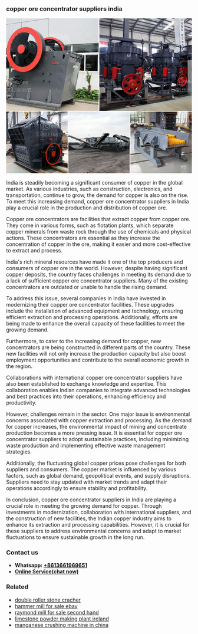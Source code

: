 <h3>copper ore concentrator suppliers india</h3><img src='1702260149.jpg' alt=''><p>India is steadily becoming a significant consumer of copper in the global market. As various industries, such as construction, electronics, and transportation, continue to grow, the demand for copper is also on the rise. To meet this increasing demand, copper ore concentrator suppliers in India play a crucial role in the production and distribution of copper ore.</p><p>Copper ore concentrators are facilities that extract copper from copper ore. They come in various forms, such as flotation plants, which separate copper minerals from waste rock through the use of chemicals and physical actions. These concentrators are essential as they increase the concentration of copper in the ore, making it easier and more cost-effective to extract and process.</p><p>India's rich mineral resources have made it one of the top producers and consumers of copper ore in the world. However, despite having significant copper deposits, the country faces challenges in meeting its demand due to a lack of sufficient copper ore concentrator suppliers. Many of the existing concentrators are outdated or unable to handle the rising demand.</p><p>To address this issue, several companies in India have invested in modernizing their copper ore concentrator facilities. These upgrades include the installation of advanced equipment and technology, ensuring efficient extraction and processing operations. Additionally, efforts are being made to enhance the overall capacity of these facilities to meet the growing demand.</p><p>Furthermore, to cater to the increasing demand for copper, new concentrators are being constructed in different parts of the country. These new facilities will not only increase the production capacity but also boost employment opportunities and contribute to the overall economic growth in the region.</p><p>Collaborations with international copper ore concentrator suppliers have also been established to exchange knowledge and expertise. This collaboration enables Indian companies to integrate advanced technologies and best practices into their operations, enhancing efficiency and productivity.</p><p>However, challenges remain in the sector. One major issue is environmental concerns associated with copper extraction and processing. As the demand for copper increases, the environmental impact of mining and concentrate production becomes a more pressing issue. It is essential for copper ore concentrator suppliers to adopt sustainable practices, including minimizing waste production and implementing effective waste management strategies.</p><p>Additionally, the fluctuating global copper prices pose challenges for both suppliers and consumers. The copper market is influenced by various factors, such as global demand, geopolitical events, and supply disruptions. Suppliers need to stay updated with market trends and adapt their operations accordingly to ensure stability and profitability.</p><p>In conclusion, copper ore concentrator suppliers in India are playing a crucial role in meeting the growing demand for copper. Through investments in modernization, collaboration with international suppliers, and the construction of new facilities, the Indian copper industry aims to enhance its extraction and processing capabilities. However, it is crucial for these suppliers to address environmental concerns and adapt to market fluctuations to ensure sustainable growth in the long run.</p><h3>Contact us</h3><ul><li><strong>Whatsapp:&nbsp;<a href="https://wa.me/8613661969651">+8613661969651</a></strong></li><li><a href="https://swt.shibang-china.com/?git&amp;zhl&amp;copper ore concentrator suppliers india"><strong>Online Service(chat now)</strong></a></li></ul><h3>Related</h3><ul><li><a href='double roller stone cracher.md'>double roller stone cracher</a></li><li><a href='hammer mill for sale ebay.md'>hammer mill for sale ebay</a></li><li><a href='raymond mill for sale second hand.md'>raymond mill for sale second hand</a></li><li><a href='limestone powder making plant ireland.md'>limestone powder making plant ireland</a></li><li><a href='manganese crushing machine in china.md'>manganese crushing machine in china</a></li></ul>